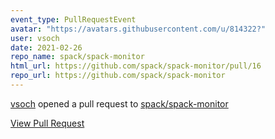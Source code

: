 ```yaml
---
event_type: PullRequestEvent
avatar: "https://avatars.githubusercontent.com/u/814322?"
user: vsoch
date: 2021-02-26
repo_name: spack/spack-monitor
html_url: https://github.com/spack/spack-monitor/pull/16
repo_url: https://github.com/spack/spack-monitor
---
```


<a href='https://github.com/vsoch' target='_blank'>vsoch</a> opened a pull request to <a href='https://github.com/spack/spack-monitor' target='_blank'>spack/spack-monitor</a>

<a href='https://github.com/spack/spack-monitor/pull/16' target='_blank'>View Pull Request</a>